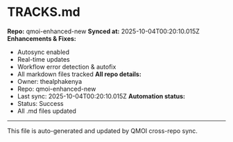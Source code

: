 # TRACKS.md

**Repo:** qmoi-enhanced-new
**Synced at:** 2025-10-04T00:20:10.015Z
**Enhancements & Fixes:**
- Autosync enabled
- Real-time updates
- Workflow error detection & autofix
- All markdown files tracked
**All repo details:**
- Owner: thealphakenya
- Repo: qmoi-enhanced-new
- Last sync: 2025-10-04T00:20:10.015Z
**Automation status:**
- Status: Success
- All .md files updated
---
This file is auto-generated and updated by QMOI cross-repo sync.

